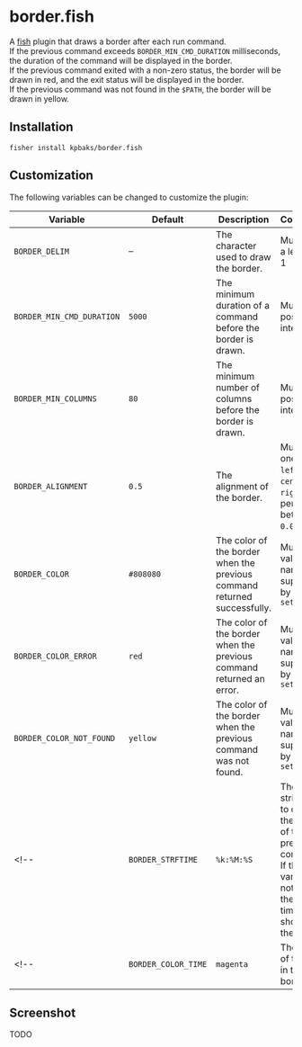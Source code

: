 # border.fish

A [fish](https://fishshell.com/) plugin that draws a border after each run command. \
If the previous command exceeds `BORDER_MIN_CMD_DURATION` milliseconds, the duration of the command will be displayed in the border. \
If the previous command exited with a non-zero status, the border will be drawn in red, and the exit status will be displayed in the border. \
If the previous command was not found in the `$PATH`, the border will be drawn in yellow.

## Installation

```fish
fisher install kpbaks/border.fish
```

## Customization

The following variables can be changed to customize the plugin:

| Variable                  | Default   | Description                                                                                                                                 | Constraints                                                                        |
| ------------------------- | --------- | ------------------------------------------------------------------------------------------------------------------------------------------- | ---------------------------------------------------------------------------------- |
| `BORDER_DELIM`            | `─`       | The character used to draw the border.                                                                                                      | Must have a length of 1                                                            |
| `BORDER_MIN_CMD_DURATION` | `5000`    | The minimum duration of a command before the border is drawn.                                                                               | Must be a positive integer                                                         |
| `BORDER_MIN_COLUMNS`      | `80`      | The minimum number of columns before the border is drawn.                                                                                   | Must be a positive integer                                                         |
| `BORDER_ALIGNMENT`        | `0.5`     | The alignment of the border.                                                                                                                | Must be one of: `left`, `center`, `right`, or a percentage between `0.0` and `1.0` |
| `BORDER_COLOR`            | `#808080` | The color of the border when the previous command returned successfully.                                                                    | Must be a valid color name supported by `set_color`                                |
| `BORDER_COLOR_ERROR`      | `red`     | The color of the border when the previous command returned an error.                                                                        | Must be a valid color name supported by `set_color`                                |
| `BORDER_COLOR_NOT_FOUND`  | `yellow`  | The color of the border when the previous command was not found.                                                                            | Must be a valid color name supported by `set_color`                                |
<!-- | `BORDER_STRFTIME`         |     `%k:%M:%S`      | The format string used to display the duration of the previous command. If the variable is not defined then no time is shown in the border. | Must be a valid format string for `date +"<format-str>"`                                           | -->
<!-- | `BORDER_COLOR_TIME` | `magenta` | The color of the time in the border. | Must be a valid color name supported by `set_color` | -->

## Screenshot

TODO
